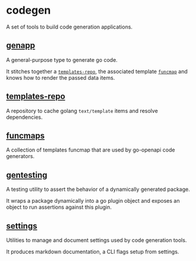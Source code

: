 # codegen

A set of tools to build code generation applications.

## [genapp](./genapp/README.md)

A general-purpose type to generate go code.

It stitches together a [`templates-repo`](./templates-repo/README.md),
the associated template [`funcmap`](./funcmaps/README.md) and knows how
to render the passed data items.

## [templates-repo](./templates-repo/README.md)

A repository to cache golang `text/template` items and resolve dependencies.

## [funcmaps](./funcmaps/README.md)

A collection of templates funcmap that are used by go-openapi code generators.

## [gentesting](./gentesting/README.md)

A testing utility to assert the behavior of a dynamically generated package.

It wraps a package dynamically into a go plugin object and exposes an object to run
assertions against this plugin.

## [settings](./settings/README.md)

Utilities to manage and document settings used by code generation tools.

It produces markdown documentation, a CLI flags setup from settings.
